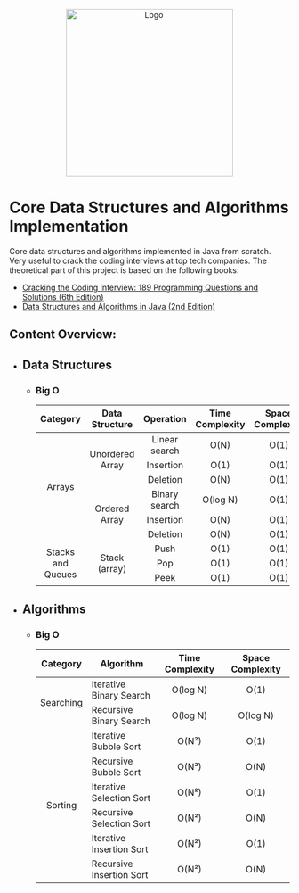 <p align="center">
  <img src="https://repository-images.githubusercontent.com/185307329/8e8a9a00-769a-11e9-8ea6-5be73f8a7000" width="300" alt="Logo" />
</p>

Core Data Structures and Algorithms Implementation
==================================================

Core data structures and algorithms implemented in Java from scratch. Very useful to crack the coding interviews at top tech companies. The theoretical part of this project is based on the following books:

* [Cracking the Coding Interview: 189 Programming Questions and Solutions (6th Edition)](https://www.amazon.com/Cracking-Coding-Interview-Programming-Questions/dp/0984782850/)
* [Data Structures and Algorithms in Java (2nd Edition)](https://www.amazon.com/Data-Structures-Algorithms-Java-2nd/dp/0672324539/)

Content Overview:
-----------------

* ## Data Structures

  * ### Big O
  
    <table>
        <thead>
            <tr>
                <th align="center">Category</th>
                <th align="center">Data Structure</th>
                <th align="center">Operation</th>
                <th align="center">Time Complexity</th>
                <th align="center">Space Complexity</th>
            </tr>
        </thead>
        <tbody>
            <tr>
                <td rowspan="6" align="center">Arrays</td>
                <td rowspan="3" align="center">Unordered Array</td>
                <td align="center">Linear search</td>
                <td align="center">O(N)</td>
                <td align="center">O(1)</td>
            </tr>
            <tr>
                <td align="center">Insertion</td>
                <td align="center">O(1)</td>
                <td align="center">O(1)</td>
            </tr>
            <tr>
                <td align="center">Deletion</td>
                <td align="center">O(N)</td>
                <td align="center">O(1)</td>
            </tr>
            <tr>
                <td rowspan="3" align="center">Ordered Array</td>
                <td align="center">Binary search</td>
                <td align="center">O(log N)</td>
                <td align="center">O(1)</td>
            </tr>
            <tr>
                <td align="center">Insertion</td>
                <td align="center">O(N)</td>
                <td align="center">O(1)</td>
            </tr>
            <tr>
                <td align="center">Deletion</td>
                <td align="center">O(N)</td>
                <td align="center">O(1)</td>
            </tr>
            <tr>
                <td rowspan="3" align="center">Stacks and Queues</td>
                <td rowspan="3" align="center">Stack (array)</td>
                <td align="center">Push</td>
                <td align="center">O(1)</td>
                <td align="center">O(1)</td>
            </tr>
            <tr>
                <td align="center">Pop</td>
                <td align="center">O(1)</td>
                <td align="center">O(1)</td>
            </tr>
            <tr>
                <td align="center">Peek</td>
                <td align="center">O(1)</td>
                <td align="center">O(1)</td>
            </tr>
        </tbody>
    </table>
    
* ## Algorithms

  * ### Big O
  
    <table>
    <thead>
        <tr>
            <th align="center">Category</th>
            <th align="center">Algorithm</th>
            <th align="center">Time Complexity</th>
            <th align="center">Space Complexity</th>
        </tr>
    </thead>
    <tbody>
        <tr>
            <td rowspan="2" align="center">Searching</td>
            <td>Iterative Binary Search</td>
            <td align="center">O(log N)</td>
            <td align="center">O(1)</td>
        </tr>
        <tr>
            <td>Recursive Binary Search</td>
            <td align="center">O(log N)</td>
            <td align="center">O(log N)</td>
        </tr>
        <tr>
            <td rowspan="6" align="center">Sorting</td>
            <td>Iterative Bubble Sort</td>
            <td align="center">O(N²)</td>
            <td align="center">O(1)</td>
        </tr>
        <tr>
            <td>Recursive Bubble Sort</td>
            <td align="center">O(N²)</td>
            <td align="center">O(N)</td>
        </tr>
        <tr>
            <td>Iterative Selection Sort</td>
            <td align="center">O(N²)</td>
            <td align="center">O(1)</td>
        </tr>
        <tr>
            <td>Recursive Selection Sort</td>
            <td align="center">O(N²)</td>
            <td align="center">O(N)</td>
        </tr>
        <tr>
            <td>Iterative Insertion Sort</td>
            <td align="center">O(N²)</td>
            <td align="center">O(1)</td>
        </tr>
        <tr>
            <td>Recursive Insertion Sort</td>
            <td align="center">O(N²)</td>
            <td align="center">O(N)</td>
        </tr>
    </tbody>
    </table>